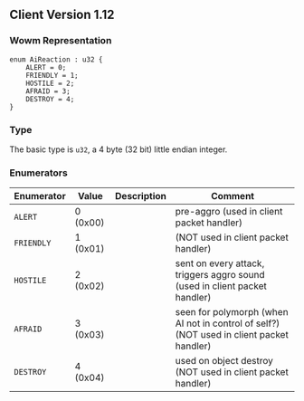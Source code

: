 ## Client Version 1.12

### Wowm Representation
```rust,ignore
enum AiReaction : u32 {
    ALERT = 0;
    FRIENDLY = 1;
    HOSTILE = 2;
    AFRAID = 3;
    DESTROY = 4;
}
```
### Type
The basic type is `u32`, a 4 byte (32 bit) little endian integer.
### Enumerators
| Enumerator | Value  | Description | Comment |
| --------- | -------- | ----------- | ------- |
| `ALERT` | 0 (0x00) |  | pre-aggro (used in client packet handler) |
| `FRIENDLY` | 1 (0x01) |  | (NOT used in client packet handler) |
| `HOSTILE` | 2 (0x02) |  | sent on every attack, triggers aggro sound (used in client packet handler) |
| `AFRAID` | 3 (0x03) |  | seen for polymorph (when AI not in control of self?) (NOT used in client packet handler) |
| `DESTROY` | 4 (0x04) |  | used on object destroy (NOT used in client packet handler) |
